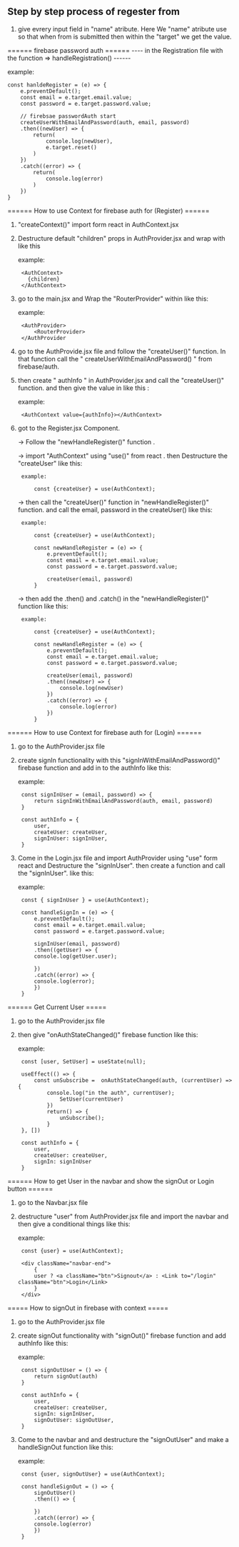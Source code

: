 ## Step by step process of regester from 

1. give evrery input field in "name" atribute. Here We "name" atribute use so that when from is submitted then within the "target" we get the value.  


====== firebase password auth ======
---- in the Registration file with the function => handleRegistration() ------

example: 

    const hanldeRegister = (e) => {
        e.preventDefault();
        const email = e.target.email.value;
        const password = e.target.password.value;

        // firebsae passwordAuth start
        createUserWithEmailAndPassword(auth, email, password)
        .then((newUser) => {
            return(
                console.log(newUser),
                e.target.reset()           
            )
        })
        .catch((error) => {
            return(
                console.log(error)              
            )
        })
    }



====== How to use Context for firebase auth for (Register)  ======

1. "createContext()" import form react in AuthContext.jsx

2. Destructure default "children" props in AuthProvider.jsx and wrap with like this 

    example:

        <AuthContext>
          {children}
        </AuthContext>


3. go to the main.jsx and Wrap the "RouterProvider" within like this: 
    
    example: 

        <AuthProvider>
            <RouterProvider>
        </AuthProvider

4. go to the AuthProvide.jsx file and follow the "createUser()" function. In that function call the 
  " createUserWithEmailAndPassword() " from firebase/auth. 

5. then create " authInfo " in AuthProvider.jsx and call the "createUser()" function. and then give the value in like this :

    example: 
    
        <AuthContext value={authInfo}></AuthContext>


6. got to the Register.jsx Component.

    -> Follow the "newHandleRegister()" function .

    -> import "AuthContext" using "use()" from react . then Destructure the "createUser" like this:

        example: 

            const {createUser} = use(AuthContext);
    
    -> then call the "createUser()" function in "newHandleRegister()" function. and call the email, password in the createUser()  like this:

        example: 

            const {createUser} = use(AuthContext);

            const newHandleRegister = (e) => {
                e.preventDefault();
                const email = e.target.email.value;
                const password = e.target.password.value;

                createUser(email, password)
            } 

    -> then add the .then() and .catch() in the "newHandleRegister()" function like this: 

        example: 

            const {createUser} = use(AuthContext);

            const newHandleRegister = (e) => {
                e.preventDefault();
                const email = e.target.email.value;
                const password = e.target.password.value;

                createUser(email, password)
                .then((newUser) => {
                    console.log(newUser)
                })
                .catch((error) => {
                    console.log(error)
                })
            } 


====== How to use Context for firebase auth for (Login)  ====== 

1. go to the AuthProvider.jsx file

2. create signIn functionality with this "signInWithEmailAndPassword()" firebase function and add in to the authInfo like this:

    example: 

        const signInUser = (email, password) => {
            return signInWithEmailAndPassword(auth, email, password)
        }

        const authInfo = {
            user,
            createUser: createUser,
            signInUser: signInUser,
        }


3. Come in the Login.jsx file and import AuthProvider using "use" form react and Destructure the          "signInUser". then create a function and call the "signInUser".  like this:

    example: 

        const { signInUser } = use(AuthContext);

        const handleSignIn = (e) => {
            e.preventDefault();
            const email = e.target.email.value;
            const password = e.target.password.value;

            signInUser(email, password)
            .then((getUser) => {
            console.log(getUser.user);
            
            })
            .catch((error) => {
            console.log(error);   
            })
        }



====== Get Current User =====

1. go to the AuthProvider.jsx file

2. then give "onAuthStateChanged()" firebase function like this: 

    example:

        const [user, SetUser] = useState(null);

        useEffect(() => {
            const unSubscribe =  onAuthStateChanged(auth, (currentUser) => {
                console.log("in the auth", currentUser);
                    SetUser(currentUser)
                })
                return() => {
                    unSubscribe();
                }
        }, [])

        const authInfo = {
            user,
            createUser: createUser,
            signIn: signInUser
        }


======  How to get User in the navbar and show the signOut or Login button ======

1. go to the Navbar.jsx file

2. destructure "user" from AuthProvider.jsx file and import the navbar and then give a conditional things like this:

    example: 

        const {user} = use(AuthContext);

        <div className="navbar-end">
            {
            user ? <a className="btn">Signout</a> : <Link to="/login" className="btn">Login</Link>
            }
        </div>


===== How to signOut in firebase with context =====

1. go to the AuthProvider.jsx file

2. create signOut functionality with "signOut()" firebase function and add authInfo  like this: 

    example: 

        const signOutUser = () => {
            return signOut(auth)
        }

        const authInfo = {
            user,
            createUser: createUser,
            signIn: signInUser,
            signOutUser: signOutUser,
        }

3. Come to the navbar and and destructure the "signOutUser" and make a handleSignOut function like this: 

    example: 

        const {user, signOutUser} = use(AuthContext);

        const handleSignOut = () => {
            signOutUser()
            .then(() => {

            })
            .catch((error) => {
            console.log(error)
            })
        }
